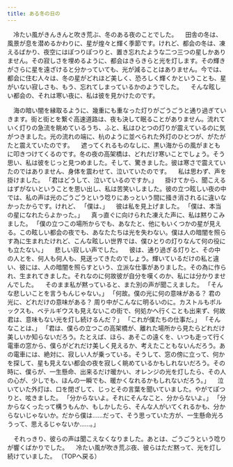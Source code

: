 ```yaml
---
title: ある冬の日の
---
```


　冷たい風がきんきんと吹き荒ぶ、冬のある夜のことでした。
　田舎の冬は、風景が息を潜めるかわりに、星が煌々と輝く季節です。けれど、都会の冬は、凍えるばかり、夜空にはぽつりぽつりと、置き忘れたような二つ三つの星しかありません。その寂しさを埋めるように、都会はきらきらと光を灯します。その輝きがさらに星を遠ざけると分かっていても、光が減ることはありません。今では、都会に住む人々は、冬の星がどれほど美しく、恐ろしく輝くかということも、星がいない寂しさも、もう、忘れてしまっているかのようでした。
　そんな眩しい都会の、それは寒い夜に、私は彼を見かけたのです。

　海の暗い闇を縁取るように、幾重にも重なった灯りがごうごうと通り過ぎていきます。街と街とを繋ぐ高速道路は、夜も決して眠ることがありません。流れていく灯りの急流を眺めているうち、ふと、私はひとつの灯りが震えているのに気がつきました。光の流れの端に、杭のように並べられた外灯のひとつが、がたがたと震えていたのです。
　遮ってくれるものなしに、黒い海からの風がまともに叩きつけてくるのです。冬の夜の高架橋は、どれだけ寒いことでしょう。そう思い、私は彼をじっと見つめました。そして、驚きました。彼は寒さで震えていたのではありません、身体を震わせて、泣いていたのです。
　私は思わず、声を掛けました。
「君はどうして、泣いているのですか。」
　掛けてから、聞こえるはずがないということを思い出し、私は苦笑いしました。彼の立つ眩しい夜の中では、私の声は光のごうごうという唸りにあっという間に掻き消されるに違いなかったからです。けれど、
「僕は、」
　彼は私を見上げました。
「僕は、本当の星になれたらよかった。」
　真っ直ぐに向けられた凍えた声に、私は黙りこみました。
「僕の立つこの場所からでも、あなたと、他にもいくつかの星が見える。この眩しい都会の夜でも、あなたたちは光を失わない。僕は人の暗闇を照らす為に生まれたけれど、こんな眩しい世界では、僕ひとりの灯りなんて何の役にも立たない。」
　悲しい寂しい声でした。
　彼は、通り過ぎる灯りと、その中の人とを、何人も何人も、見送ってきたのでしょう。輝いているだけの私と違い、彼には、人の暗闇を照らすという、立派な仕事がありました。その為に作られ、生まれてきました。それなのに何故彼が自分を嘆くのか、私には分かりませんでした。
　そのまま私が黙っていると、また別の声が聞こえました。
「そんな悲しいことを言うもんじゃない。」
「何故。僕の光に何の意味がある？ 君の光に、どれだけの意味がある？ 周り中がこんなに明るいのに。カストルもポルックスも、ベテルギウスも見えないこの街で、何処かへ行くことも出来ず、何故君は、意味もない光を灯し続けるんだ？」
「これが僕たちの仕事だ。」
「そんなことは、」
「君は、僕らの立つこの高架橋が、離れた場所から見たらどれだけ美しいか知らないだろう。たとえば、ほら、あそこの遠くを、いつも走って行く電車の窓から、僕らがどれだけ美しく見えるか、考えたこともないんだろう。あの電車には、絶対に、寂しい人が乗っている。そうして、窓の傍に立って、何かを探して、星も見えない都会の夜を寂しく眺めているかもしれないだろう。その時に、僕らが、一生懸命、出来るだけ暖かい、オレンジの光を灯したら、その人の心が、少しでも、ほんの一瞬でも、暖かくなれるかもしれないだろう。」
　泣いていた外灯は、口を閉ざして、じっとその言葉を聞いていました。やがてぽつりと、呟きました。
「分からないよ。それにそんなこと、分からないよ。」
「分からなくったって構うもんか、もしかしたら、そんな人がいてくれるかも、分からないじゃないか。だから僕は……だって、そう思っていた方が、一生懸命光ろうって、思えるじゃないか……。」

　それっきり、彼らの声は聞こえなくなりました。あとは、ごうごうという唸りが響くばかりでした。
　冷たい風が吹き荒ぶ夜、彼らはただ黙って、光を灯し続けていました。
（TOPへ戻る）